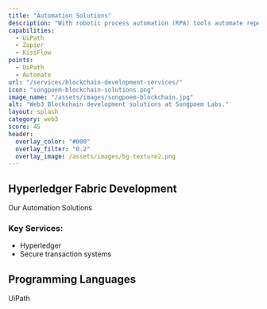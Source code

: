 ```yaml
---
title: "Automation Solutions"
description: "With robotic process automation (RPA) tools automate repeative tasks."
capabilities:
  - UiPath
  - Zapier
  - KissFlow
points:
  - UiPath
  - Automate
url: "/services/blockchain-development-services/"
icon: "songpoem-blockchain-solutions.png"
image_name: "/assets/images/songpoem-blockchain.jpg"
alt: "Web3 Blockchain development solutions at Songpoem Labs."
layout: splash
category: web3
score: 45
header:
  overlay_color: "#000"
  overlay_filter: "0.2"
  overlay_image: /assets/images/bg-texture2.png
---
```

## Hyperledger Fabric Development

Our Automation Solutions

### Key Services:
- Hyperledger
- Secure transaction systems

## Programming Languages
UiPath